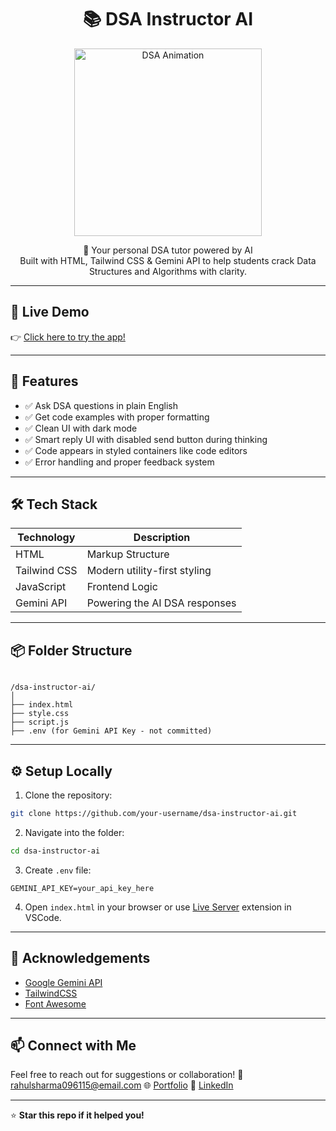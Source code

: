 <h1 align="center">📚 DSA Instructor AI</h1>

<p align="center">
  <img src="https://media.giphy.com/media/qgQUggAC3Pfv687qPC/giphy.gif" alt="DSA Animation" width="300" />
</p>

<p align="center">
  🚀 Your personal DSA tutor powered by AI <br>
  Built with HTML, Tailwind CSS & Gemini API to help students crack Data Structures and Algorithms with clarity.
</p>

---
## 🚀 Live Demo

👉 [Click here to try the app!](https://dsa-instructor-ai.netlify.app/)

---

## 🧩 Features

- ✅ Ask DSA questions in plain English
- ✅ Get code examples with proper formatting
- ✅ Clean UI with dark mode
- ✅ Smart reply UI with disabled send button during thinking
- ✅ Code appears in styled containers like code editors
- ✅ Error handling and proper feedback system

---

## 🛠️ Tech Stack

| Technology     | Description                      |
|----------------|----------------------------------|
| HTML           | Markup Structure                 |
| Tailwind CSS   | Modern utility-first styling     |
| JavaScript     | Frontend Logic                   |
| Gemini API     | Powering the AI DSA responses    |

---

## 📦 Folder Structure

```

/dsa-instructor-ai/
│
├── index.html
├── style.css
├── script.js
├── .env (for Gemini API Key - not committed)

````

---

## ⚙️ Setup Locally

1. Clone the repository:

```bash
git clone https://github.com/your-username/dsa-instructor-ai.git
````

2. Navigate into the folder:

```bash
cd dsa-instructor-ai
```

3. Create `.env` file:

```
GEMINI_API_KEY=your_api_key_here
```

4. Open `index.html` in your browser or use [Live Server](https://marketplace.visualstudio.com/items?itemName=ritwickdey.LiveServer) extension in VSCode.

---



## 🙌 Acknowledgements

* [Google Gemini API](https://ai.google.dev/)
* [TailwindCSS](https://tailwindcss.com/)
* [Font Awesome](https://fontawesome.com/)

---

## 📫 Connect with Me

Feel free to reach out for suggestions or collaboration!
📧 [rahulsharma096115@email.com](mailto:rahulsharma096115@gmail.com)
🌐 [Portfolio](https://rahulsharmadev.netlify.app)
💼 [LinkedIn](https://linkedin.com/in/yourhandle)

---

⭐ **Star this repo if it helped you!**
